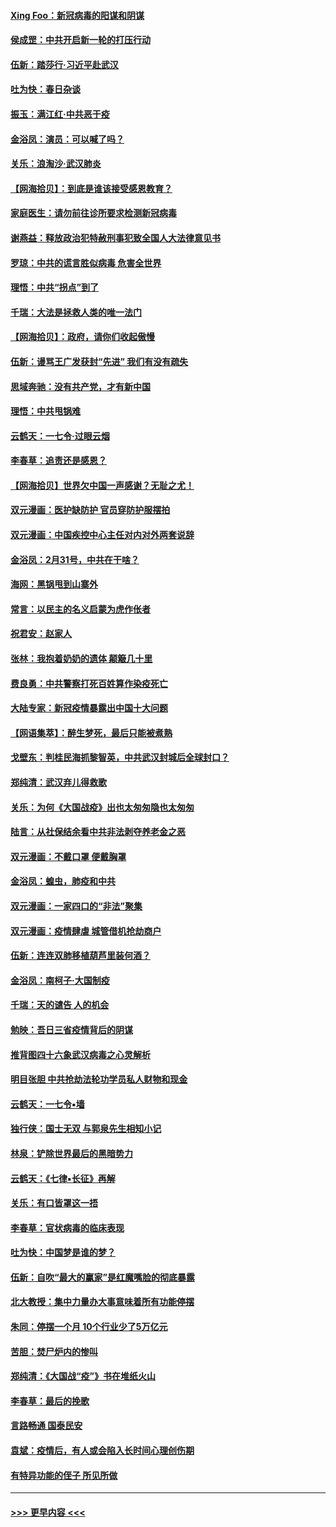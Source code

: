 #### [Xing Foo：新冠病毒的阳谋和阴谋](../pages/nsc993/n11936086.md?t=03132331) 
#### [侯成罡：中共开启新一轮的打压行动](../pages/nsc993/n11935730.md?t=03132331) 
#### [伍新：踏莎行‧习近平赴武汉](../pages/nsc993/n11935157.md?t=03132331) 
#### [吐为快：春日杂谈](../pages/nsc993/n11934776.md?t=03132331) 
#### [振玉：满江红‧中共恶于疫](../pages/nsc993/n11934647.md?t=03132331) 
#### [金浴凤：演员：可以喊了吗？](../pages/nsc993/n11934602.md?t=03132331) 
#### [关乐：浪淘沙·武汉肺炎](../pages/nsc993/n11931792.md?t=03132331) 
#### [【网海拾贝】：到底是谁该接受感恩教育？](../pages/nsc993/n11931552.md?t=03132331) 
#### [家庭医生：请勿前往诊所要求检测新冠病毒](../pages/nsc993/n11929190.md?t=03132331) 
#### [谢燕益：释放政治犯特赦刑事犯致全国人大法律意见书](../pages/nsc993/n11928978.md?t=03132331) 
#### [罗琼：中共的谎言胜似病毒 危害全世界](../pages/nsc993/n11922636.md?t=03132331) 
#### [理悟：中共“拐点”到了](../pages/nsc993/n11928496.md?t=03132331) 
#### [千瑞：大法是拯救人类的唯一法门](../pages/nsc993/n11927637.md?t=03132331) 
#### [【网海拾贝】：政府，请你们收起傲慢](../pages/nsc993/n11926932.md?t=03132331) 
#### [伍新：谩骂王广发获封“先进” 我们有没有疏失](../pages/nsc993/n11926101.md?t=03132331) 
#### [思域奔驰：没有共产党，才有新中国](../pages/nsc993/n11926058.md?t=03132331) 
#### [理悟：中共甩锅难](../pages/nsc993/n11925355.md?t=03132331) 
#### [云鹤天：一七令·过眼云烟](../pages/nsc993/n11925284.md?t=03132331) 
#### [李春草：追责还是感恩？](../pages/nsc993/n11925274.md?t=03132331) 
#### [【网海拾贝】世界欠中国一声感谢？无耻之尤！](../pages/nsc993/n11925239.md?t=03132331) 
#### [双元漫画：医护缺防护 官员穿防护服摆拍](../pages/nsc993/n11923899.md?t=03132331) 
#### [双元漫画：中国疾控中心主任对内对外两套说辞](../pages/nsc993/n11921994.md?t=03132331) 
#### [金浴凤：2月31号，中共在干啥？](../pages/nsc993/n11922706.md?t=03132331) 
#### [海网：黑锅甩到山寨外](../pages/nsc993/n11922688.md?t=03132331) 
#### [常言：以民主的名义启蒙为虎作伥者](../pages/nsc993/n11922217.md?t=03132331) 
#### [祝君安：赵家人](../pages/nsc993/n11922209.md?t=03132331) 
#### [张林：我抱着奶奶的遗体 颠簸几十里](../pages/nsc993/n11920945.md?t=03132331) 
#### [费良勇：中共警察打死百姓算作染疫死亡](../pages/nsc993/n11919264.md?t=03132331) 
#### [大陆专家：新冠疫情暴露出中国十大问题](../pages/nsc993/n11919187.md?t=03132331) 
#### [【网语集萃】：醉生梦死，最后只能被煮熟](../pages/nsc993/n11918994.md?t=03132331) 
#### [戈壁东：判桂民海抓黎智英，中共武汉封城后全球封口？](../pages/nsc993/n11917982.md?t=03132331) 
#### [郑纯清：武汉弃儿得救歌](../pages/nsc993/n11917881.md?t=03132331) 
#### [关乐：为何《大国战疫》出也太匆匆隐也太匆匆](../pages/nsc993/n11917792.md?t=03132331) 
#### [陆言：从社保结余看中共非法剥夺养老金之恶](../pages/nsc993/n11917084.md?t=03132331) 
#### [双元漫画：不戴口罩 便戴胸罩](../pages/nsc993/n11916447.md?t=03132331) 
#### [金浴凤：蝗虫，肺疫和中共](../pages/nsc993/n11916904.md?t=03132331) 
#### [双元漫画：一家四口的“非法”聚集](../pages/nsc993/n11916378.md?t=03132331) 
#### [双元漫画：疫情肆虐 城管借机抢劫商户](../pages/nsc993/n11916310.md?t=03132331) 
#### [伍新：连连双肺移植葫芦里装何酒？](../pages/nsc993/n11913667.md?t=03132331) 
#### [金浴凤：南柯子·大国制疫](../pages/nsc993/n11913657.md?t=03132331) 
#### [千瑞：天的谴告  人的机会](../pages/nsc993/n11913309.md?t=03132331) 
#### [勉映：吾日三省疫情背后的阴谋](../pages/nsc993/n11913079.md?t=03132331) 
#### [推背图四十六象武汉病毒之心灵解析](../pages/nsc993/n11911761.md?t=03132331) 
#### [明目张胆 中共抢劫法轮功学员私人财物和现金](../pages/nsc993/n11910262.md?t=03132331) 
#### [云鹤天：一七令▪墙](../pages/nsc993/n11910627.md?t=03132331) 
#### [独行侠：国士无双 与郭泉先生相知小记](../pages/nsc993/n11910613.md?t=03132331) 
#### [林泉：铲除世界最后的黑暗势力](../pages/nsc993/n11909320.md?t=03132331) 
#### [云鹤天：《七律▪长征》再解](../pages/nsc993/n11909327.md?t=03132331) 
#### [关乐：有口皆罩这一捂](../pages/nsc993/n11908393.md?t=03132331) 
#### [李春草：官状病毒的临床表现](../pages/nsc993/n11908339.md?t=03132331) 
#### [吐为快：中国梦是谁的梦？](../pages/nsc993/n11906564.md?t=03132331) 
#### [伍新：自吹“最大的赢家”是红魔嘴脸的彻底暴露](../pages/nsc993/n11906407.md?t=03132331) 
#### [北大教授：集中力量办大事意味着所有功能停摆](../pages/nsc993/n11904800.md?t=03132331) 
#### [朱同：停摆一个月 10个行业少了5万亿元](../pages/nsc993/n11904498.md?t=03132331) 
#### [苦胆：焚尸炉内的惨叫](../pages/nsc993/n11904479.md?t=03132331) 
#### [郑纯清：《大国战“疫”》书在堆纸火山](../pages/nsc993/n11904450.md?t=03132331) 
#### [李春草：最后的挽歌](../pages/nsc993/n11904441.md?t=03132331) 
#### [言路畅通 国泰民安](../pages/nsc993/n11904222.md?t=03132331) 
#### [袁斌：疫情后，有人或会陷入长时间心理创伤期](../pages/nsc993/n11901514.md?t=03132331) 
#### [有特异功能的侄子 所见所做](../pages/nsc993/n11901154.md?t=03132331) 

----
#### [ >>> 更早内容 <<< ](../indexes/nsc993-earlier.md)

